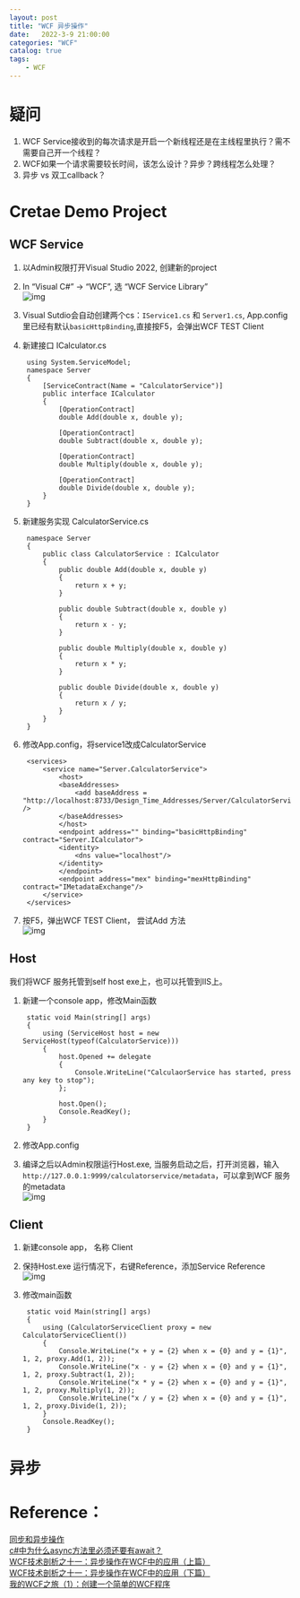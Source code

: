 ```yaml
---                
layout: post            
title: "WCF 异步操作"                
date:   2022-3-9 21:00:00                 
categories: "WCF"                
catalog: true                
tags:                 
    - WCF                
---      
```



# 疑问

1. WCF Service接收到的每次请求是开启一个新线程还是在主线程里执行？需不需要自己开一个线程？
2. WCF如果一个请求需要较长时间，该怎么设计？异步？跨线程怎么处理？
3. 异步 vs 双工callback？

# Cretae Demo Project
## WCF Service

1. 以Admin权限打开Visual Studio 2022, 创建新的project   
2. In “Visual C#” -> “WCF”, 选 “WCF Service Library”    
![img](https://github.com/kerwenzhang/kerwenzhang.github.io/blob/master/_posts/image/async1.png?raw=true)
3. Visual Sutdio会自动创建两个cs：`IService1.cs` 和 `Server1.cs`, App.config里已经有默认`basicHttpBinding`,直接按F5，会弹出WCF TEST Client  
4. 新建接口 ICalculator.cs  
   
        using System.ServiceModel;
        namespace Server
        {
            [ServiceContract(Name = "CalculatorService")]
            public interface ICalculator
            {
                [OperationContract]
                double Add(double x, double y);

                [OperationContract]
                double Subtract(double x, double y);

                [OperationContract]
                double Multiply(double x, double y);

                [OperationContract]
                double Divide(double x, double y);
            }
        }

5. 新建服务实现 CalculatorService.cs  

        namespace Server
        {
            public class CalculatorService : ICalculator
            {
                public double Add(double x, double y)
                {
                    return x + y;
                }

                public double Subtract(double x, double y)
                {
                    return x - y;
                }

                public double Multiply(double x, double y)
                {
                    return x * y;
                }

                public double Divide(double x, double y)
                {
                    return x / y;
                }
            }
        }

6. 修改App.config，将service1改成CalculatorService  

        <services>
            <service name="Server.CalculatorService">
                <host>
                <baseAddresses>
                    <add baseAddress = "http://localhost:8733/Design_Time_Addresses/Server/CalculatorService/" />
                </baseAddresses>
                </host>
                <endpoint address="" binding="basicHttpBinding" contract="Server.ICalculator">
                <identity>
                    <dns value="localhost"/>
                </identity>
                </endpoint>
                <endpoint address="mex" binding="mexHttpBinding" contract="IMetadataExchange"/>
            </service>
        </services>

7. 按F5，弹出WCF TEST Client， 尝试Add 方法  
![img](https://github.com/kerwenzhang/kerwenzhang.github.io/blob/master/_posts/image/async2.png?raw=true)  

## Host 
我们将WCF 服务托管到self host exe上，也可以托管到IIS上。  
1. 新建一个console app，修改Main函数

        static void Main(string[] args)
        {
            using (ServiceHost host = new ServiceHost(typeof(CalculatorService)))
            {
                host.Opened += delegate
                {
                    Console.WriteLine("CalculaorService has started, press any key to stop");
                };

                host.Open();
                Console.ReadKey();
            }
        }

2. 修改App.config

    <configuration>
        <startup>
            <supportedRuntime version="v4.0" sku=".NETFramework,Version=v4.8" />
        </startup>
        <system.serviceModel>
            <behaviors>
            <serviceBehaviors>
                <behavior name="metadataBehavior">
                <serviceMetadata httpGetEnabled="true" httpGetUrl="http://127.0.0.1:9999/calculatorservice/metadata" />
                </behavior>
            </serviceBehaviors>
            </behaviors>
            <services>
            <service behaviorConfiguration="metadataBehavior" name="Server.CalculatorService">
                <endpoint address="http://127.0.0.1:9999/calculatorservice" binding="wsHttpBinding"
                        contract="Server.ICalculator" />
            </service>
            </services>
        </system.serviceModel>
    </configuration>

3. 编译之后以Admin权限运行Host.exe, 当服务启动之后，打开浏览器，输入`http://127.0.0.1:9999/calculatorservice/metadata`，可以拿到WCF 服务的metadata  
![img](https://github.com/kerwenzhang/kerwenzhang.github.io/blob/master/_posts/image/async4.png?raw=true)  

## Client
1. 新建console app， 名称 Client
2. 保持Host.exe 运行情况下，右键Reference，添加Service Reference  
![img](https://github.com/kerwenzhang/kerwenzhang.github.io/blob/master/_posts/image/async3.png?raw=true)  
3. 修改main函数  

        static void Main(string[] args)
        {
            using (CalculatorServiceClient proxy = new CalculatorServiceClient())
            {
                Console.WriteLine("x + y = {2} when x = {0} and y = {1}", 1, 2, proxy.Add(1, 2));
                Console.WriteLine("x - y = {2} when x = {0} and y = {1}", 1, 2, proxy.Subtract(1, 2));
                Console.WriteLine("x * y = {2} when x = {0} and y = {1}", 1, 2, proxy.Multiply(1, 2));
                Console.WriteLine("x / y = {2} when x = {0} and y = {1}", 1, 2, proxy.Divide(1, 2));
            }
            Console.ReadKey();
        }

# 异步

# Reference：  
[同步和异步操作](https://docs.microsoft.com/zh-cn/dotnet/framework/wcf/synchronous-and-asynchronous-operations)  
[c#中为什么async方法里必须还要有await？](https://www.zhihu.com/question/58922017)  
[WCF技术剖析之十一：异步操作在WCF中的应用（上篇）](https://www.cnblogs.com/artech/archive/2009/07/08/1519423.html)  
[WCF技术剖析之十一：异步操作在WCF中的应用（下篇）](https://www.cnblogs.com/artech/archive/2009/07/08/1519499.html)  
[我的WCF之旅（1）：创建一个简单的WCF程序](https://www.cnblogs.com/artech/archive/2007/02/26/656901.html)  
